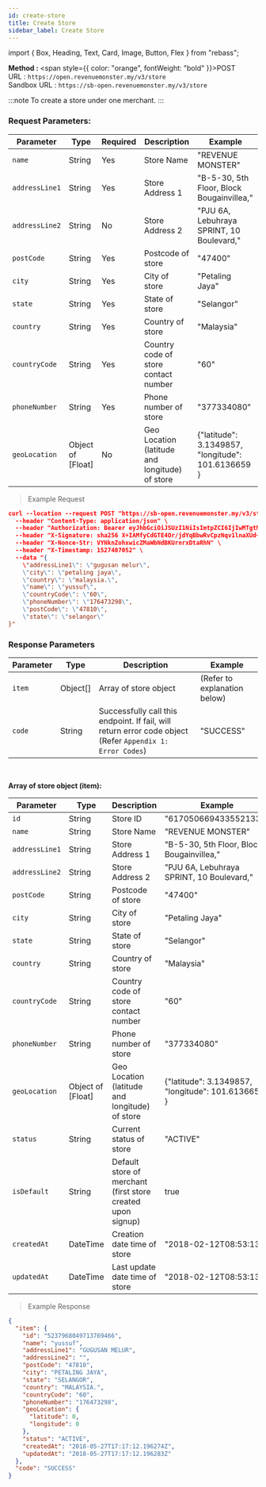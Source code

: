 ```yaml
---
id: create-store
title: Create Store
sidebar_label: Create Store
---
```


import { Box, Heading, Text, Card, Image, Button, Flex } from "rebass";

**Method :** <span style={{ color: "orange", fontWeight: "bold" }}>POST</span><br/>
URL : `https://open.revenuemonster.my/v3/store`<br/>
Sandbox URL : `https://sb-open.revenuemonster.my/v3/store`

:::note
To create a store under one merchant.
:::

### Request Parameters:

| Parameter      | Type              | Required | Description                                     | Example                                            |
| -------------- | ----------------- | -------- | ----------------------------------------------- | -------------------------------------------------- |
| `name`         | String            | Yes      | Store Name                                      | "REVENUE MONSTER"                                  |
| `addressLine1` | String            | Yes      | Store Address 1                                 | "B-5-30, 5th Floor, Block Bougainvillea,"          |
| `addressLine2` | String            | No       | Store Address 2                                 | "PJU 6A, Lebuhraya SPRINT, 10 Boulevard,"          |
| `postCode`     | String            | Yes      | Postcode of store                               | "47400"                                            |
| `city`         | String            | Yes      | City of store                                   | "Petaling Jaya"                                    |
| `state`        | String            | Yes      | State of store                                  | "Selangor"                                         |
| `country`      | String            | Yes      | Country of store                                | "Malaysia"                                         |
| `countryCode`  | String            | Yes      | Country code of store contact number            | "60"                                               |
| `phoneNumber`  | String            | Yes      | Phone number of store                           | "377334080"                                        |
| `geoLocation`  | Object of [Float] | No       | Geo Location (latitude and longitude) of store  | {"latitude": 3.1349857, "longitude": 101.6136659 } |

> Example Request

```json
curl --location --request POST "https://sb-open.revenuemonster.my/v3/store" \
  --header "Content-Type: application/json" \
  --header "Authorization: Bearer eyJhbGciOiJSUzI1NiIsImtpZCI6IjIwMTgtMDMtMTMiLCJ0eXAiOiJKV1QifQ.eyJhdWQiOlsiKiJdLCJleHAiOjE1MjE2MjkyNTYsImlhdCI6MTUyMTYyMjA1NywiaXNzIjoiaHR0cHM6Ly9zYi1vYXV0aC5yZXZlbnVlbW9uc3Rlci5teSIsImp0aSI6IkVod0tFRTlCZFhSb1FXTmpaWE56Vkc5clpXNFF5cmYza3EzTDY4QnoiLCJuYmYiOjE1MjE2MjIwNTcsInN1YiI6IkVoUUtDRTFsY21Ob1lXNTBFSlhWemQzd3JhcVRPUklRQ2dSVmMyVnlFSXlKcUl6dnlNUFZjUSJ9.dJknY9MZHLNrKx1p7gZxS0_oA3uXLWplDU1r1dpwxIbmdB6yw4tQBTXKlWArDfKLlBDn6v22_gT5Px7sdCMj7e5M9eRoJoMnoPnslgYpmJJ5kjqAbKU7dUxKb1OzFLrvmtSK9r-FRLVtMFHioWYpwgSvSPBgZ6lAYkUyDzH7aKadFYtQcBuJR0hlq2CXtP0mzbHOeu2q6giONf3E5-XqS8lLRtuHPAbJ7_YFwo0Oe2zc6h05IOocmx_NvBVPfDBnuygTU063h70Q987MYeGDV_Os4N6N_I4b-GoHprEPtmntB1RJPrFrY28hvvoUfDHXHZVXT1GlrsozrkWV4EjbTw" \
  --header "X-Signature: sha256 X+IAMfyCdGTE4Or/jdYqBbwRvCpzNqv1lnaXUd+iWE37nCmxAT69x3PqdmcwyQnmO6BuHsqNy7znCFg3L9sjxg==" \
  --header "X-Nonce-Str: VYNknZohxwicZMaWbNdBKUrnrxDtaRhN" \
  --header "X-Timestamp: 1527407052" \
  --data "{
	\"addressLine1\": \"gugusan melur\",
    \"city\": \"petaling jaya\",
    \"country\": \"malaysia.\",
    \"name\": \"yussuf\",
    \"countryCode\": \"60\",
    \"phoneNumber\": \"176473298\",
    \"postCode\": \"47810\",
    \"state\": \"selangor\"
}"
```

### Response Parameters

| Parameter | Type     | Description                                                                                               | Example                      |
| --------- | -------- | --------------------------------------------------------------------------------------------------------- | ---------------------------- |
| `item`    | Object[] | Array of store object                                                                                     | (Refer to explanation below) |
| `code`    | String   | Successfully call this endpoint. If fail, will return error code object (Refer `Appendix 1: Error Codes`) | "SUCCESS"                    |

<br/>

<strong>Array of store object (item):</strong>

| Parameter      | Type              | Description                                                 | Example                                             |
| -------------- | ----------------- | ----------------------------------------------------------- | --------------------------------------------------- |
| `id`           | String            | Store ID                                                    | "6170506694335521334"                               |
| `name`         | String            | Store Name                                                  | "REVENUE MONSTER"                                   |
| `addressLine1` | String            | Store Address 1                                             | "B-5-30, 5th Floor, Block Bougainvillea,"           |
| `addressLine2` | String            | Store Address 2                                             | "PJU 6A, Lebuhraya SPRINT, 10 Boulevard,"           |
| `postCode`     | String            | Postcode of store                                           | "47400"                                             |
| `city`         | String            | City of store                                               | "Petaling Jaya"                                     |
| `state`        | String            | State of store                                              | "Selangor"                                          |
| `country`      | String            | Country of store                                            | "Malaysia"                                          |
| `countryCode`  | String            | Country code of store contact number                        | "60"                                                |
| `phoneNumber`  | String            | Phone number of store                                       | "377334080"                                         |
| `geoLocation`  | Object of [Float] | Geo Location (latitude and longitude) of store              | {"latitude": 3.1349857, "longitude": 101.6136659 } |
| `status`       | String            | Current status of store                                     | "ACTIVE"                                            |
| `isDefault`    | String            | Default store of merchant (first store created upon signup) | true                                                |
| `createdAt`    | DateTime          | Creation date time of store                                 | "2018-02-12T08:53:13Z"                              |
| `updatedAt`    | DateTime          | Last update date time of store                              | "2018-02-12T08:53:13Z"                              |

> Example Response

```json
{
  "item": {
    "id": "5237968049713769466",
    "name": "yussuf",
    "addressLine1": "GUGUSAN MELUR",
    "addressLine2": "",
    "postCode": "47810",
    "city": "PETALING JAYA",
    "state": "SELANGOR",
    "country": "MALAYSIA.",
    "countryCode": "60",
    "phoneNumber": "176473298",
    "geoLocation": {
      "latitude": 0,
      "longitude": 0
    },
    "status": "ACTIVE",
    "createdAt": "2018-05-27T17:17:12.196274Z",
    "updatedAt": "2018-05-27T17:17:12.196283Z"
  },
  "code": "SUCCESS"
}
```
